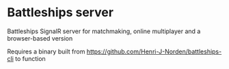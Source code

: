 # Battleships server
Battleships SignalR server for matchmaking, online multiplayer and a browser-based version

Requires a binary built from https://github.com/Henri-J-Norden/battleships-cli to function
